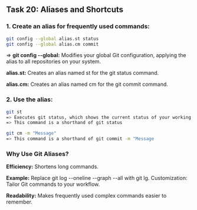 ## **Task 20: Aliases and Shortcuts**

### **1. Create an alias for frequently used commands:**

   ```bash
   git config --global alias.st status
   git config --global alias.cm commit
   ```

   => **git config --global:** Modifies your global Git configuration, applying the alias to all repositories on your system.  

**alias.st:** Creates an alias named st for the git status command.  

**alias.cm:** Creates an alias named cm for the git commit command.


### **2. Use the alias:**  
   ```bash
   git st
   => Executes git status, which shows the current status of your working directory (staged, unstaged, and untracked files).
   => This command is a shorthand of git status

   git cm -m "Message"
   => This command is a shorthand of git commit -m "Message
   ```

 ### **Why Use Git Aliases?**

**Efficiency:** Shortens long commands.  

**Example:** Replace git log --oneline --graph --all with git lg.
Customization: Tailor Git commands to your workflow.  

**Readability:** Makes frequently used complex commands easier to remember.